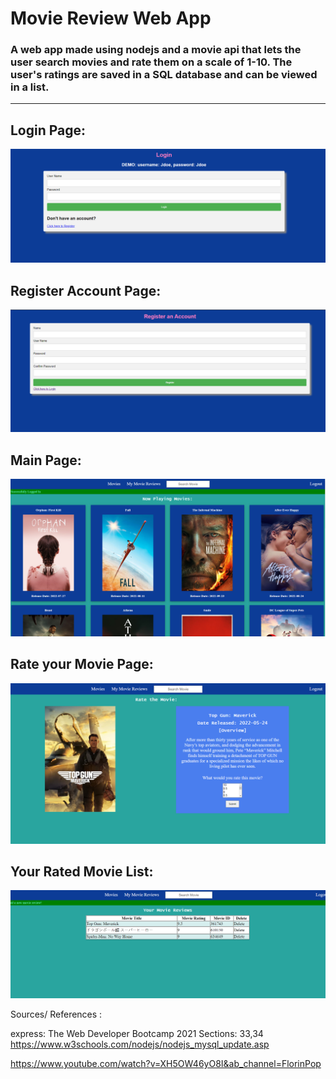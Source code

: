 # Movie Review Web App
### A web app made using nodejs and a movie api that lets the user search movies and rate them on a scale of 1-10. The user's ratings are saved in a SQL database and can be viewed in a list.

---
## Login Page:
![alt text](ProjectImages/Login.PNG)

## Register Account Page:
![alt text](ProjectImages/RegisterAccount.PNG)

## Main Page:
![alt text](ProjectImages/MainPage.PNG)

## Rate your Movie Page:
![alt text](ProjectImages/RatePage.PNG)

## Your Rated Movie List:
![alt text](ProjectImages/YourMoviePage.PNG)






Sources/ References :

express: The Web Developer Bootcamp 2021 Sections: 33,34
https://www.w3schools.com/nodejs/nodejs_mysql_update.asp

https://www.youtube.com/watch?v=XH5OW46yO8I&ab_channel=FlorinPop



